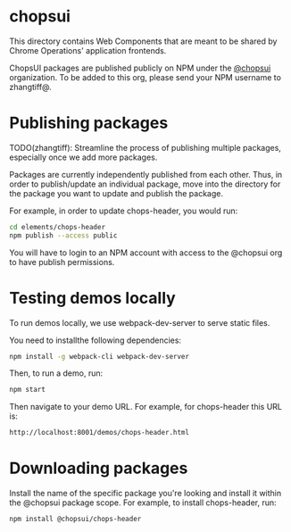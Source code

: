 # chopsui

This directory contains Web Components that are meant to be shared
by Chrome Operations' application frontends.

ChopsUI packages are published publicly on NPM under the  [@chopsui](https://www.npmjs.com/settings/chopsui/packages)
organization. To be added to this org, please send your NPM username to zhangtiff@.

# Publishing packages

TODO(zhangtiff): Streamline the process of publishing multiple packages, especially once we add more packages.

Packages are currently independently published from each other. Thus, in order to publish/update an individual package, move into the directory for the package you want to update and publish the package.

For example, in order to update chops-header, you would run:

```sh
cd elements/chops-header
npm publish --access public
```

You will have to login to an NPM account with access to the @chopsui org to have publish permissions.

# Testing demos locally

To run demos locally, we use webpack-dev-server to serve static files.

You need to installthe following dependencies:

```sh
npm install -g webpack-cli webpack-dev-server
```

Then, to run a demo, run:

```sh
npm start
```

Then navigate to your demo URL. For example, for chops-header this URL is:

```sh
http://localhost:8001/demos/chops-header.html
```

# Downloading packages

Install the name of the specific package you're looking and install it within the @chopsui package scope. For example, to install chops-header, run:

```sh
npm install @chopsui/chops-header
```
